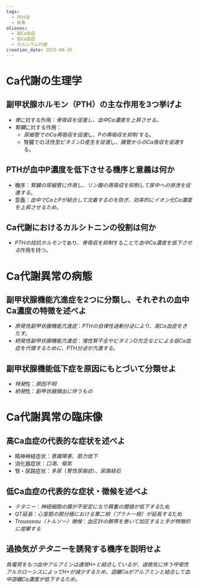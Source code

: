 ```yaml
---
tags:
  - 内分泌
  - 疾患
aliases:
  - 高Ca血症
  - 低Ca血症
  - カルシウム代謝
creation_date: 2025-09-25
---
```

# Ca代謝の生理学
## 副甲状腺ホルモン（PTH）の主な作用を3つ挙げよ
- *骨*に対する作用：*骨吸収を促進し、血中Ca濃度を上昇させる*。
- *腎臓*に対する作用：
	- *尿細管でのCa再吸収を促進*し、*Pの再吸収を抑制* する。
	- 腎臓での*活性型ビタミンD産生を促進*し、*腸管からのCa吸収を促進*する。

## PTHが血中P濃度を低下させる機序と意義は何か
- 機序：*腎臓の尿細管に作用し、リン酸の再吸収を抑制して尿中への排泄を促進する*。
- 意義：*血中でCaとPが結合して沈着するのを防ぎ、効率的にイオン化Ca濃度を上昇させるため。*

## Ca代謝におけるカルシトニンの役割は何か
- *PTHの拮抗ホルモン*であり、*骨吸収を抑制*することで*血中Ca濃度を低下させる*作用を持つ。

# Ca代謝異常の病態
## 副甲状腺機能亢進症を2つに分類し、それぞれの血中Ca濃度の特徴を述べよ
- *原発性副甲状腺機能亢進症*：*PTHの自律性過剰分泌により、高Ca血症をきたす。*
- *続発性副甲状腺機能亢進症*：*慢性腎不全やビタミンD欠乏などによる低Ca血症を代償するために、PTH分泌が亢進する。*

## 副甲状腺機能低下症を原因にもとづいて分類せよ
- *特発*性：*原因不明*
- *続発*性：*副甲状腺摘出に伴うもの*

# Ca代謝異常の臨床像
## 高Ca血症の代表的な症状を述べよ
- 精神神経症状：*意識障害*、*筋力低下*
- 消化器症状：*口渇*、*嘔気*
- 腎・尿路症状：*多尿*（*腎性尿崩症*）、*尿路結石*

## 低Ca血症の代表的な症状・徴候を述べよ
- *テタニー*：*神経細胞の膜が不安定になり興奮の閾値が低下する*ため
- *QT延長*：*心室筋の脱分極における第二相（プラトー相）が延長する*ため
- *Trousseau（トルソー）徴候*：*血圧計の腕帯を巻いて加圧すると手が特徴的に痙攣する*

## 過換気が*テタニー*を誘発する機序を説明せよ
*負電荷をもつ血中アルブミンは通常H+と結合しているが、過換気に伴う呼吸性アルカローシスによってH+が減少するため、遊離Caがアルブミンと結合して血中遊離Ca濃度が低下するため。*